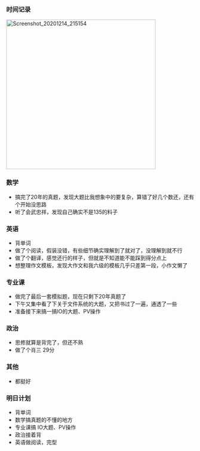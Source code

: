 ### 时间记录

<img src="https://raw.githubusercontent.com/Kong-PR/Typora-picture/master/img/Screenshot_20201214_215154.jpg" alt="Screenshot_20201214_215154" width=400 />

### 数学

- 搞完了20年的真题，发现大题比我想象中的要复杂，算错了好几个数还，还有个开始没思路
- 听了会武忠祥，发现自己确实不是135的料子

### 英语

- 背单词
- 做了个阅读，假装没错，有些细节确实理解到了就对了，没理解到就不行
- 做了个翻译，感觉还行的样子，但就是不知道能不能踩到得分点上
- 想整理作文模板，发现大作文和我六级的模板几乎只差第一段，小作文懒了

### 专业课

- 做完了最后一套模拟题，现在只剩下20年真题了
- 下午又集中看了下关于文件系统的大题，又把书过了一遍，通透了一些
- 准备接下来搞一搞IO的大题、PV操作

### 政治

- 思修就算是背完了，但还不熟
- 做了个肖三 29分

### 其他

- 都挺好

### 明日计划

- 背单词
- 数学搞真题的不懂的地方
- 专业课搞 IO大题、PV操作
- 政治接着背
- 英语做阅读，完型